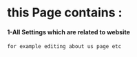# this Page contains :

#### 1-All Settings which are related to website 
      
```
for example editing about us page etc 
   ```   
      